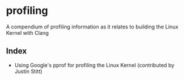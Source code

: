 # profiling
A compendium of profiling information as it relates to building the Linux Kernel with Clang

## Index
* Using Google's pprof for profiling the Linux Kernel (contributed by Justin Stitt)
